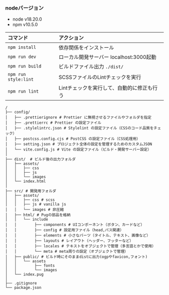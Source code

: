 ### nodeバージョン

- node v18.20.0
- npm v10.5.0

| コマンド             | アクション                                 |
| :------------------- | :----------------------------------------- |
| `npm install`        | 依存関係をインストール                     |
| `npm run dev`        | ローカル開発サーバー localhost:3000起動    |
| `npm run build`      | ビルドファイル出力 `./dist/`               |
| `npm run style:lint` | SCSSファイルのLintチェックを実行           |
| `npm run lint`       | Lintチェックを実行して、自動的に修正も行う |

```text
/
├── config/
│   ├── .prettierignore # Prettier に無視させるファイルやフォルダを指定
│   ├── .prettierrc # Prettier の設定ファイル
│   ├── .stylelintrc.json # Stylelint の設定ファイル（CSSのコード品質をチェック）
│   ├── postcss.config.cjs # PostCSS の設定ファイル（CSS処理用）
│   ├── setting.json # プロジェクト全体の設定を管理するためのカスタムJSON
│   └── vite.config.js # Vite の設定ファイル（ビルド・開発サーバー設定）
│
├── dist/  # ビルド後の出力フォルダ
│   ├── assets/
│   │   ├── css
│   │   ├── js
│   │   └── images
│   └── index.html
│
├── src/ # 開発用フォルダ
│   ├── assets/
│   │   ├── css # scss
│   │   ├── js # vanilla js
│   │   └── images # 非圧縮
│   ├── html/ # Pugの部品を格納
│   │   └── include
│   │        ├── components # UIコンポーネント（ボタン、カードなど）
│   │        ├── config # 設定用ファイル（head,パス関連）
│   │        ├── elements # 小さなパーツ（タイトル、テキスト、画像など）
│   │        ├── layouts # レイアウト（ヘッダー、フッターなど）
│   │        ├── locales # テキストをオブジェクトで管理（多言語とかで使用）
│   │        └── meta # meta周りの設定（オブジェクトで管理）
│   ├── public/ # ビルド時にそのままdistに出力(ogpやfavicon,フォント)
│   │   └── assets
│   │        ├── fonts
│   │        └── images
│   └── index.pug
│
├── .gitignore
└── package.json
```
